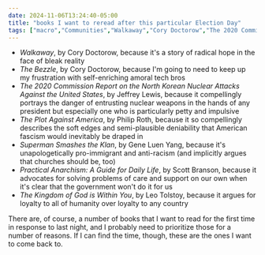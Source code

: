```yaml
---
date: 2024-11-06T13:24:40-05:00
title: "books I want to reread after this particular Election Day"
tags: ["macro","Communities","Walkaway","Cory Doctorow","The 2020 Commission Report on the North Korean Nuclear Attacks Against the United States","Jeffrey Lewis","The Plot Against America","Philip Roth","Superman Smashes the Klan","Gene Luen Yang","Practical Anarchism","Scott Branson","2024 elections","The Kingdom of God is Within You","Leo Tolstoy"]
---
```


* *Walkaway*, by Cory Doctorow, because it's a story of radical hope in the face of bleak reality
* *The Bezzle*, by Cory Doctorow, because I'm going to need to keep up my frustration with self-enriching amoral tech bros
* *The 2020 Commission Report on the North Korean Nuclear Attacks Against the United States*, by Jeffrey Lewis, because it compellingly portrays the danger of entrusting nuclear weapons in the hands of any president but especially one who is particularly petty and impulsive
* *The Plot Against America*, by Philip Roth, because it so compellingly describes the soft edges and semi-plausible deniability that American fascism would inevitably be draped in
* *Superman Smashes the Klan*, by Gene Luen Yang, because it's unapologetically pro-immigrant and anti-racism (and implicitly argues that churches should be, too)
* *Practical Anarchism: A Guide for Daily Life*, by Scott Branson, because it advocates for solving problems of care and support on our own when it's clear that the government won't do it for us
* *The Kingdom of God is Within You*, by Leo Tolstoy, because it argues for loyalty to all of humanity over loyalty to any country

There are, of course, a number of books that I want to read for the first time in response to last night, and I probably need to prioritize those for a number of reasons. If I can find the time, though, these are the ones I want to come back to.